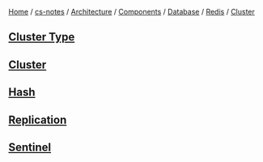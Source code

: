 [Home](https://mengxianbin.github.io) /
[cs-notes](https://mengxianbin.github.io/cs-notes/site) /
[Architecture](https://mengxianbin.github.io/cs-notes/site/Architecture) /
[Components](https://mengxianbin.github.io/cs-notes/site/Architecture/Components) /
[Database](https://mengxianbin.github.io/cs-notes/site/Architecture/Components/Database) /
[Redis](https://mengxianbin.github.io/cs-notes/site/Architecture/Components/Database/Redis) /
[Cluster](https://mengxianbin.github.io/cs-notes/site/Architecture/Components/Database/Redis/Cluster)

## [Cluster Type](https://mengxianbin.github.io/cs-notes/site/Architecture/Components/Database/Redis/Cluster/Cluster%20Type)

## [Cluster](https://mengxianbin.github.io/cs-notes/site/Architecture/Components/Database/Redis/Cluster/Cluster)

## [Hash](https://mengxianbin.github.io/cs-notes/site/Architecture/Components/Database/Redis/Cluster/Hash)

## [Replication](https://mengxianbin.github.io/cs-notes/site/Architecture/Components/Database/Redis/Cluster/Replication)

## [Sentinel](https://mengxianbin.github.io/cs-notes/site/Architecture/Components/Database/Redis/Cluster/Sentinel)
